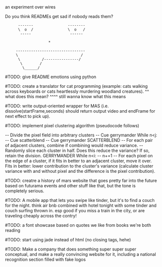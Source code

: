 an experiment over wires

Do you think READMEs get sad if nobody reads them? 



          -------                --------
		  \  o  /                \  o   /
	       -----                  ------
		   
		                *
		   
		 --------------------------------
		 \                             /
		  \          /----------------/
		   \        /
            \______/
		 
		
		
		
		
#TODO: give README emotions using python

#TODO: create a translator for cat programming (example: cats walking across keyboards or cats heartlessly murdering woodland creatures).
^^ what does this mean?
^^^^ still wanna know what this means 

#TODO: write output-oriented wrapper for MAS (i.e. dissolve(startFrame,seconds) should return output video and endFrame for next effect to pick up).

#TODO: implement pixel clustering algorithm (pseudocode follows)

-- Divide the pixel field into arbitrary clusters
-- Cue gerrymander
While n<j:
-- Cue scatterblend 
-- Cue gerrymander
SCATTERBLEND
-- For each pair of adjacent clusters, combine if combining would reduce variance. 
-- Randomly slice each cluster in half. Does this reduce the variance? If so, retain the division.
GERRYMANDER
While n<i:
-- n+=1
-- For each pixel on the edge of a cluster, if it fits in better to an adjacent cluster, move it over. Fits in better: lower contribution to the cluster's variance (calculate cluster variance with and without pixel and the difference is the pixel contribution). 

#TODO: creatre a history of mars website that goes pretty far into the future based on futurama events and other stuff like that, but the tone is completely serious.

#TODO: A mobile app that lets you swipe like tinder, but it's to find a couch for the night. think air bnb combined with hotel tonight with some tinder and couch surfing thrown in. esp good if you miss a train in the city, or are traveling cheaply across the contry!

#TODO: a font showcase based on quotes we like from books we're both reading

#TODO: start using jade instead of html (no closing tags, hehe)

#TODO: Make a company that does something super super super conceptual, and make a really convincing website for it, including a national recognition section filled with fake logos
